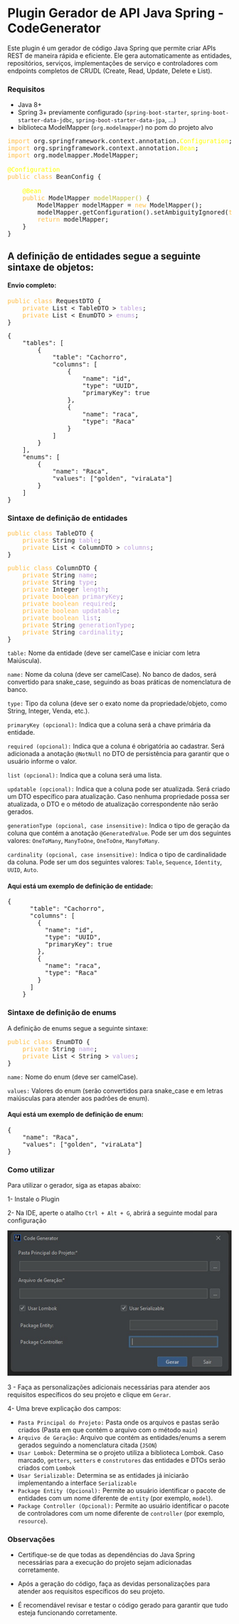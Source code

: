 # Plugin Gerador de API Java Spring - CodeGenerator
Este plugin é um gerador de código Java Spring que permite criar APIs REST de maneira rápida e eficiente. Ele gera automaticamente as entidades, repositórios, serviços, implementações de serviço e controladores com endpoints completos de CRUDL (Create, Read, Update, Delete e List).

### Requisitos

- Java 8+
- Spring 3+ previamente configurado (`spring-boot-starter`, `spring-boot-starter-data-jdbc`, `spring-boot-starter-data-jpa`, ...)
- biblioteca ModelMapper (`org.modelmapper`) no pom do projeto alvo
<pre>
<span style="color: rgba(255, 165, 0, 0.7);">import</span> org.springframework.context.annotation.<span style="color: yellow;">Configuration</span>;
<span style="color: rgba(255, 165, 0, 0.7);">import</span> org.springframework.context.annotation.<span style="color: yellow;">Bean</span>;
<span style="color: rgba(255, 165, 0, 0.7);">import</span> org.modelmapper.ModelMapper;

<span style="color: yellow;">@Configuration</span>
<span style="color: rgba(255, 165, 0, 0.7);">public class</span> BeanConfig {

    <span style="color: yellow;">@Bean</span>
    <span style="color: rgba(255, 165, 0, 0.7);">public</span> ModelMapper <span style="color: #c0c043;">modelMapper()</span> {
        ModelMapper modelMapper = <span style="color: rgba(255, 165, 0, 0.7);">new</span> ModelMapper();
        modelMapper.getConfiguration().setAmbiguityIgnored(<span style="color: rgba(255, 165, 0, 0.7);">true</span>);
        <span style="color: rgba(255, 165, 0, 0.7);">return</span> modelMapper;
    }
}
</pre>


## A definição de entidades segue a seguinte sintaxe de objetos:

#### Envio completo:

<pre>
<span style="color: rgba(255, 165, 0, 0.7);">public class</span> RequestDTO {
    <span style="color: rgba(255, 165, 0, 0.7);">private</span> List &lt TableDTO &gt <span style="color: rgba(166,127,210,0.7);">tables</span>;
    <span style="color: rgba(255, 165, 0, 0.7);">private</span> List &lt EnumDTO &gt <span style="color: rgba(166,127,210,0.7);">enums</span>;
}
</pre>

<pre>
{
    "tables": [
        {
            "table": "Cachorro",
            "columns": [
                {
                    "name": "id",
                    "type": "UUID",
                    "primaryKey": true
                },
                {
                    "name": "raca",
                    "type": "Raca"
                }
            ]
        }
    ],
    "enums": [
	    {
	    	"name": "Raca",
	    	"values": ["golden", "viraLata"]
	    }
    ]
}
</pre>

### Sintaxe de definição de entidades

<pre>
<span style="color: rgba(255, 165, 0, 0.7);">public class</span> TableDTO {
    <span style="color: rgba(255, 165, 0, 0.7);">private</span> String <span style="color: rgba(166,127,210,0.7);">table</span>;
    <span style="color: rgba(255, 165, 0, 0.7);">private</span> List &lt ColumnDTO &gt <span style="color: rgba(166,127,210,0.7);">columns</span>;
}
</pre>

<pre>
<span style="color: rgba(255, 165, 0, 0.7);">public class</span> ColumnDTO {
    <span style="color: rgba(255, 165, 0, 0.7);">private</span> String <span style="color: rgba(166,127,210,0.7);">name</span>;
    <span style="color: rgba(255, 165, 0, 0.7);">private</span> String <span style="color: rgba(166,127,210,0.7);">type</span>;
    <span style="color: rgba(255, 165, 0, 0.7);">private</span> Integer <span style="color: rgba(166,127,210,0.7);">length</span>;
    <span style="color: rgba(255, 165, 0, 0.7);">private boolean</span> <span style="color: rgba(166,127,210,0.7);">primaryKey</span>;
    <span style="color: rgba(255, 165, 0, 0.7);">private boolean</span> <span style="color: rgba(166,127,210,0.7);">required</span>;
    <span style="color: rgba(255, 165, 0, 0.7);">private boolean</span> <span style="color: rgba(166,127,210,0.7);">updatable</span>;
    <span style="color: rgba(255, 165, 0, 0.7);">private boolean</span> <span style="color: rgba(166,127,210,0.7);">list</span>;
    <span style="color: rgba(255, 165, 0, 0.7);">private</span> String <span style="color: rgba(166,127,210,0.7);">generationType</span>;
    <span style="color: rgba(255, 165, 0, 0.7);">private</span> String <span style="color: rgba(166,127,210,0.7);">cardinality</span>;
}
</pre>

`table:` Nome da entidade (deve ser camelCase e iniciar com letra Maiúscula).

`name:` Nome da coluna (deve ser camelCase). No banco de dados, será convertido para snake_case, seguindo as boas práticas de nomenclatura de banco.

`type:` Tipo da coluna (deve ser o exato nome da propriedade/objeto, como String, Integer, Venda, etc.).

`primaryKey (opcional):` Indica que a coluna será a chave primária da entidade.

`required (opcional):` Indica que a coluna é obrigatória ao cadastrar. Será adicionada a anotação `@NotNull` no DTO de persistência para garantir que o usuário informe o valor.

`list (opcional):` Indica que a coluna será uma lista.

`updatable (opcional):` Indica que a coluna pode ser atualizada. Será criado um DTO específico para atualização. Caso nenhuma propriedade possa ser atualizada, o DTO e o método de atualização correspondente não serão gerados.

`generationType (opcional, case insensitive):` Indica o tipo de geração da coluna que contém a anotação `@GeneratedValue`. Pode ser um dos seguintes valores: `OneToMany`, `ManyToOne`, `OneToOne`, `ManyToMany`.

`cardinality (opcional, case insensitive):` Indica o tipo de cardinalidade da coluna. Pode ser um dos seguintes valores: `Table`, `Sequence`, `Identity`, `UUID`, `Auto`.


#### Aqui está um exemplo de definição de entidade:

<pre>
{
      "table": "Cachorro",
      "columns": [
        {
          "name": "id",
          "type": "UUID",
          "primaryKey": true
        },
        {
          "name": "raca",
          "type": "Raca"
        }
      ]
    }
</pre>

### Sintaxe de definição de enums

A definição de enums segue a seguinte sintaxe:

<pre>
<span style="color: rgba(255, 165, 0, 0.7);">public class</span> EnumDTO {
    <span style="color: rgba(255, 165, 0, 0.7);">private</span> String <span style="color: rgba(166,127,210,0.7);">name</span>;
    <span style="color: rgba(255, 165, 0, 0.7);">private</span> List &lt String &gt <span style="color: rgba(166,127,210,0.7);">values</span>;
}
</pre>

`name:` Nome do enum (deve ser camelCase).

`values:` Valores do enum (serão convertidos para snake_case e em letras maiúsculas para atender aos padrões de enum).

#### Aqui está um exemplo de definição de enum:

<pre>
{
	"name": "Raca",
	"values": ["golden", "viraLata"]
}
</pre>

### Como utilizar
Para utilizar o gerador, siga as etapas abaixo:

1- Instale o Plugin

2- Na IDE, aperte o atalho `Ctrl + Alt + G`, abrirá a seguinte modal para configuração

![Modal](modal.jpg)


3 - Faça as personalizações adicionais necessárias para atender aos requisitos específicos do seu projeto e clique em `Gerar`.

4- Uma breve explicação dos campos:
- `Pasta Principal do Projeto:` Pasta onde os arquivos e pastas serão criados (Pasta em que contém o arquivo com o método `main`)
- `Arquivo de Geração:` Arquivo que contém as entidades/enums a serem gerados seguindo a nomenclatura citada (`JSON`)
- `Usar Lombok:` Determina se o projeto utiliza a biblioteca Lombok. Caso marcado, `getters`, `setters` e `construtores` das entidades e DTOs serão criados com `Lombok`
- `Usar Serializable:` Determina se as entidades já iniciarão implementando a interface `Serializable`
- `Package Entity (Opcional):` Permite ao usuário identificar o pacote de entidades com um nome diferente de `entity` (por exemplo, `model`).
- `Package Controller (Opcional):` Permite ao usuário identificar o pacote de controladores com um nome diferente de `controller` (por exemplo, `resource`).

### Observações

- Certifique-se de que todas as dependências do Java Spring necessárias para a execução do projeto sejam adicionadas corretamente.

- Após a geração do código, faça as devidas personalizações para atender aos requisitos específicos do seu projeto.

- É recomendável revisar e testar o código gerado para garantir que tudo esteja funcionando corretamente.
